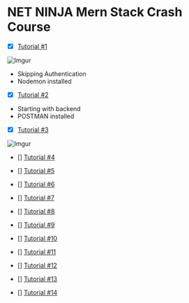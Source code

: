 # NET NINJA Mern Stack Crash Course


- [x] [Tutorial #1](https://www.youtube.com/watch?v=98BzS5Oz5E4&list=PL4cUxeGkcC9iJ_KkrkBZWZRHVwnzLIoUE&index=2)

![Imgur](https://i.imgur.com/ktAfCVu.png)

- Skipping Authentication
- Nodemon installed

- [x]  [Tutorial #2](https://www.youtube.com/watch?v=8DploTqLstE&list=PL4cUxeGkcC9iJ_KkrkBZWZRHVwnzLIoUE&index=2)

- Starting with backend
- POSTMAN installed

- [x]  [Tutorial #3](https://www.youtube.com/watch?v=Ll6knx7sFis&list=PL4cUxeGkcC9iJ_KkrkBZWZRHVwnzLIoUE&index=3)

![Imgur](https://i.imgur.com/rdaWits.png)




- []  [Tutorial #4]()

- []  [Tutorial #5]()

- []  [Tutorial #6]()

- []  [Tutorial #7]()

- []  [Tutorial #8]()

- []  [Tutorial #9]()

- []  [Tutorial #10]()

- []  [Tutorial #11]()

- []  [Tutorial #12]()

- []  [Tutorial #13]()

- []  [Tutorial #14]()
